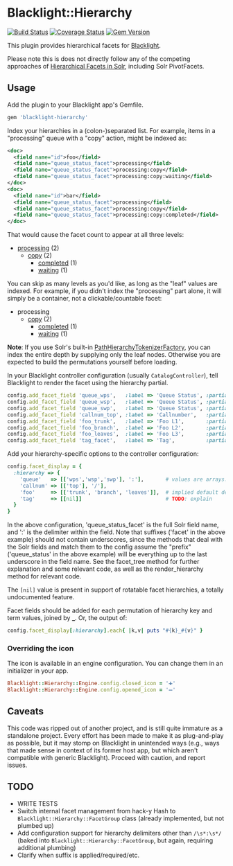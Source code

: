 # Blacklight::Hierarchy
[![Build Status](https://travis-ci.org/sul-dlss/blacklight-hierarchy.svg?branch=master)](https://travis-ci.org/sul-dlss/blacklight-hierarchy) [![Coverage Status](https://coveralls.io/repos/sul-dlss/blacklight-hierarchy/badge.png)](https://coveralls.io/r/sul-dlss/blacklight-hierarchy) [![Gem Version](https://badge.fury.io/rb/blacklight-hierarchy.svg)](http://badge.fury.io/rb/blacklight-hierarchy)

This plugin provides hierarchical facets for [Blacklight](https://github.com/projectblacklight/blacklight).

Please note this is does not directly follow any of the competing approaches of [Hierarchical Facets in Solr](http://wiki.apache.org/solr/HierarchicalFaceting), including Solr PivotFacets.

## Usage

Add the plugin to your Blacklight app's Gemfile.

```ruby
gem 'blacklight-hierarchy'
```

Index your hierarchies in a (colon-)separated list. For example, items in a "processing" queue with a "copy" action, might be indexed as:

```xml
<doc>
  <field name="id">foo</field>
  <field name="queue_status_facet">processing</field>
  <field name="queue_status_facet">processing:copy</field>
  <field name="queue_status_facet">processing:copy:waiting</field>
</doc>
<doc>
  <field name="id">bar</field>
  <field name="queue_status_facet">processing</field>
  <field name="queue_status_facet">processing:copy</field>
  <field name="queue_status_facet">processing:copy:completed</field>
</doc>
```

That would cause the facet count to appear at all three levels:

- [processing](#) (2)
    - [copy](#) (2)
        - [completed](#) (1)
        - [waiting](#) (1)

You can skip as many levels as you'd like, as long as the "leaf" values are indexed. For example, if you didn't index the "processing" part alone, it will simply be a container, not a clickable/countable facet:

- processing
    - [copy](#) (2)
        - [completed](#) (1)
        - [waiting](#) (1)

**Note**: If you use Solr's built-in [PathHierarchyTokenizerFactory](http://wiki.apache.org/solr/AnalyzersTokenizersTokenFilters#solr.PathHierarchyTokenizerFactory), you can index the entire depth by supplying only the leaf nodes.  Otherwise you are expected to build the permutations yourself before loading.

In your Blacklight controller configuration (usually `CatalogController`), tell Blacklight to render the facet using the hierarchy partial.


```ruby
config.add_facet_field 'queue_wps',   :label => 'Queue Status', :partial => 'blacklight/hierarchy/facet_hierarchy'
config.add_facet_field 'queue_wsp',   :label => 'Queue Status', :partial => 'blacklight/hierarchy/facet_hierarchy'
config.add_facet_field 'queue_swp',   :label => 'Queue Status', :partial => 'blacklight/hierarchy/facet_hierarchy'
config.add_facet_field 'callnum_top', :label => 'Callnumber',   :partial => 'blacklight/hierarchy/facet_hierarchy'
config.add_facet_field 'foo_trunk',   :label => 'Foo L1',       :partial => 'blacklight/hierarchy/facet_hierarchy'
config.add_facet_field 'foo_branch',  :label => 'Foo L2',       :partial => 'blacklight/hierarchy/facet_hierarchy'
config.add_facet_field 'foo_leaves',  :label => 'Foo L3',       :partial => 'blacklight/hierarchy/facet_hierarchy'
config.add_facet_field 'tag_facet',   :label => 'Tag',          :partial => 'blacklight/hierarchy/facet_hierarchy'
```

Add your hierarchy-specific options to the controller configuration:

```ruby
config.facet_display = {
  :hierarchy => {
    'queue'   => [['wps','wsp','swp'], ':'],       # values are arrays: 1st element is array, 2nd is delimiter string
    'callnum' => [['top'], '/'],
    'foo'     => [['trunk', 'branch', 'leaves']],  # implied default delimiter
    'tag'     => [[nil]]                           # TODO: explain
  }
}
```

In the above configuration, 'queue_status_facet' is the full Solr field name, and ':' is the delimiter within the field.  Note that suffixes ('facet' in the above example) should not contain underscores, since the methods that deal with the Solr fields and match them to the config assume the "prefix" ('queue_status' in the above example) will be everything up to the last underscore in the field name.  See the facet_tree method for further explanation and some relevant code, as well as the render_hierarchy method for relevant code.

The `[nil]` value is present in support of rotatable facet hierarchies, a totally undocumented feature.

Facet fields should be added for each permutation of hierarchy key and term values, joined by **_**.  Or, the output of:

```ruby
config.facet_display[:hierarchy].each{ |k,v| puts "#{k}_#{v}" }
```

### Overriding the icon
The icon is available in an engine configuration.  You can change them in an initializer in your app.

```ruby
Blacklight::Hierarchy::Engine.config.closed_icon = '➕'
Blacklight::Hierarchy::Engine.config.opened_icon = '➖'

```

## Caveats

This code was ripped out of another project, and is still quite immature as a standalone project. Every effort has been made to make it as plug-and-play as possible, but it may stomp on Blacklight in unintended ways (e.g., ways that made sense in context of its former host app, but which aren't compatible with generic Blacklight). Proceed with caution, and report issues.

## TODO

- WRITE TESTS
- Switch internal facet management from hack-y Hash to `Blacklight::Hierarchy::FacetGroup` class (already implemented, but not plumbed up)
- Add configuration support for hierarchy delimiters other than `/\s*:\s*/` (baked into `Blacklight::Hierarchy::FacetGroup`, but again, requiring additional plumbing)
- Clarify when suffix is applied/required/etc.
